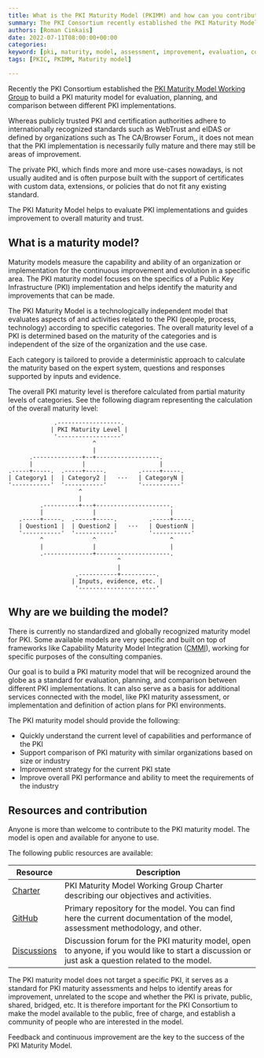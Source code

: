 ```yaml
---
title: What is the PKI Maturity Model (PKIMM) and how can you contribute?
summary: The PKI Consortium recently established the PKI Maturity Model Working Group to build a PKI maturity model that will be recognized around the globe as a standard for evaluation, planning, and comparison between different PKI implementations. In this blog post we will tell you more about why we are building the model and how you can contribute to it.
authors: [Roman Cinkais]
date: 2022-07-11T08:00:00+00:00
categories:
keyword: [pki, maturity, model, assessment, improvement, evaluation, comparison, performance, capability, ability]
tags: [PKIC, PKIMM, Maturity model]

---
```


Recently the PKI Consortium established the [PKI Maturity Model Working Group](/wg/pkimm/) to build a PKI maturity model for evaluation, planning, and comparison between different PKI implementations.

Whereas publicly trusted PKI and certification authorities adhere to  internationally recognized standards such as WebTrust and eIDAS or defined by organizations such as The CA/Browser Forum,, it does not mean that the PKI implementation is necessarily fully mature and there may still be areas of improvement.

The private PKI, which finds more and more use-cases nowadays, is not usually audited and is often purpose built with the support of certificates with custom data, extensions, or policies that do not fit any existing standard.

The PKI Maturity Model helps to evaluate PKI implementations and guides improvement to overall maturity and trust.

## What is a maturity model?

Maturity models measure the capability and ability of an organization or implementation for the continuous improvement and evolution in a specific area. The PKI maturity model focuses on the specifics of a Public Key Infrastructure (PKI) implementation and helps identify the maturity and improvements that can be made.

The PKI Maturity Model is a technologically independent model that evaluates aspects of and activities related to the PKI (people, process, technology) according to specific categories. The overall maturity level of a PKI is determined based on the maturity of the categories and is independent of the size of the organization and the use case.

Each category is tailored to provide a deterministic approach to calculate the maturity based on the expert system, questions and responses supported by inputs and evidence.

The overall PKI maturity level is therefore calculated from partial maturity levels of categories.
See the following diagram representing the calculation of the overall maturity level:

```goat
             .------------------.
            | PKI Maturity Level |
             '------------------'
                        ^
                        |
      .--------------+--+------------------.
      |              |                     |
.-----+-----.  .-----+-----.         .-----+-----.
| Category1 |  | Category2 |   ···   | CategoryN |
'-----------'  '-----------'         '-----------'
                    ^
                    |
         .----------+---+---------------------.
         |              |                     |
   .-----+-----.  .-----+-----.         .-----+-----.
   | Question1 |  | Question2 |   ···   | QuestionN |
   '-----------'  '-----------'         '-----------'
         ^              ^                     ^
         |              |                     |
         .--------------+---------------------.
                               ^
                               |
                   .-----------+----------.
                  | Inputs, evidence, etc. |
                   '----------------------'
```

## Why are we building the model?

There is currently no standardized and globally recognized maturity model for PKI. Some available models are very specific and built on top of frameworks like Capability Maturity Model Integration ([CMMI](https://en.wikipedia.org/wiki/Capability_Maturity_Model_Integration)), working for specific purposes of the consulting companies.

Our goal is to build a PKI maturity model that will be recognized around the globe as a standard for evaluation, planning, and comparison between different PKI implementations. It can also serve as a basis for additional services connected with the model, like PKI maturity assessment, or implementation and definition of action plans for PKI environments.

The PKI maturity model should provide the following:

- Quickly understand the current level of capabilities and performance of the PKI
- Support comparison of PKI maturity with similar organizations based on size or industry
- Improvement strategy for the current PKI state
- Improve overall PKI performance and ability to meet the requirements of the industry

## Resources and contribution

Anyone is more than welcome to contribute to the PKI maturity model. The model is open and available for anyone to use.

The following public resources are available:

| Resource                                                                                                | Description                                                                                                                                     |
|---------------------------------------------------------------------------------------------------------|-------------------------------------------------------------------------------------------------------------------------------------------------|
| [Charter](https://pkic.org/wg/pkimm/charter)                                       | PKI Maturity Model Working Group Charter describing our objectives and activities.                                                              |
| [GitHub](https://github.com/pkic/pkimm)                                                       | Primary repository for the model. You can find here the current documentation of the model, assessment methodology, and other.                  |
| [Discussions](https://github.com/pkic/community/discussions/categories/pki-maturity-model-pkimm) | Discussion forum for the PKI maturity model, open to anyone, if you would like to start a discussion or just ask a question related to the model. |

The PKI maturity model does not target a specific PKI, it serves as a standard for PKI maturity assessments and helps to identify areas for improvement, unrelated to the scope and whether the PKI is private, public, shared, bridged, etc. It is therefore important for the PKI Consortium to make the model available to the public, free of charge, and establish a community of people who are interested in the model.

Feedback and continuous improvement are the key to the success of the PKI Maturity Model.
